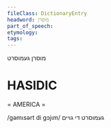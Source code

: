 ```yaml
---
fileClass: DictionaryEntry
headword: מוסרן
part_of_speech: 
etymology: 
tags: 
---
```

מוסרן
געמוסרט

HASIDIC
=======
= AMERICA = 

/gəmɩsərt di gɔjɩm/ געמוסרט די גויים